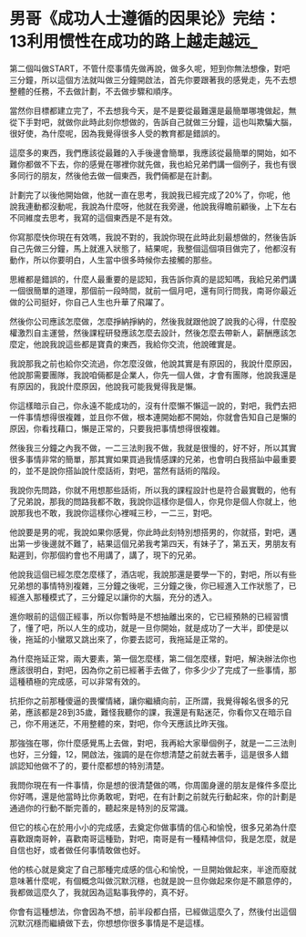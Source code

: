 # 男哥《成功人士遵循的因果论》完结：13利用惯性在成功的路上越走越远_

第二個叫做START，不管什麼事情先做再說，做多久呢，短到你無法想像，對吧三分鐘，所以這個方法就叫做三分鐘開啟法，首先你要跟著我的感覺走，先不去想整體的任務，不去做計劃，不去做步驟和順序。

當然你目標都建立完了，不去想我今天，是不是要從最難還是最簡單哪塊做起，無從下手對吧，就做你此時此刻你想做的，告訴自己就做三分鐘，這也叫欺騙大腦，很好使，為什麼呢，因為我覺得很多人受的教育都是錯誤的。

這麼多的東西，我們應該從最難的入手後邊會簡單，我應該從最簡單的開始，如不難你都做不下去，你的感覺在哪裡你就先做，我也給兄弟們講一個例子，我也有很多同行的朋友，然後他去做一個東西，我們倆都是在計劃。

計劃完了以後他開始做，他就一直在思考，我說我已經完成了20%了，你呢，他說我連動都沒動呢，我說為什麼呀，他就在我旁邊，他說我得瞻前顧後，上下左右不同維度去思考，我寫的這個東西是不是有效。

你寫那麼快你現在有效嗎，我說不對的，我說你現在此時此刻最想做的，然後告訴自己先做三分鐘，馬上就進入狀態了，結果呢，我整個這個項目做完了，他都沒有動作，所以你要明白，人生當中很多時候你去接觸的那些。

思維都是錯誤的，什麼人最重要的是認知，我告訴你真的是認知嗎，我給兄弟們講一個很簡單的道理，那個前一段時間，就前一個月吧，還有同行問我，南哥你最近做的公司挺好，你自己人生也升華了飛躍了。

然後你公司應該怎麼做，怎麼掙納掙納的，然後我就跟他說了說我的心得，什麼股權激烈自主運營，然後課程研發應該怎麼去設計，然後怎麼去帶新人，薪酬應該怎麼定，他說我說這些都是寶貴的東西，我給你交流，他說確實是。

我說那我之前也給你交流過，你怎麼沒做，他說其實是有原因的，我說什麼原因，他說那需要團隊，我說咱倆都是企業人，你先一個人做，才會有團隊，他說我還是有原因的，我說什麼原因，他說我可能我覺得我是懶。

你這樣暗示自己，你永遠不能成功的，沒有什麼懶不懶這一說的，對吧，我們去把一件事情想得很複雜，並且你不做，根本連開始都不開始，你就會告知自己是懶的原因，你看找藉口，懶是正常的，只要我把事情想得很複雜。

然後我三分鐘之內我不做，一二三法則我不做，我就是很慢的，好不好，所以其實很多事情非常的簡單，那其實如果買過我情感課的兄弟，也會明白我搭訕中最重要的，並不是說你搭訕說什麼話術，對吧，當然有話術的階段。

我說你先問路，你就不用想那些話術，所以我的課程設計也是符合最實戰的，他有了兄弟說，那我的問路我都不敢，我說你這樣你是個人，你見你是個人你就上，他說那我也不敢，我說你這樣你心裡喊三秒，一二三，對吧。

他說要是男的呢，我說如果你感覺，你此時此刻特別想搭男的，你就搭，對吧，邁出第一步後邊就不難了，結果這個兄弟我考第四天，有妹子了，第五天，男朋友有點遲到，你那個約會也不用講了，講了，現下的兄弟。

他說我這個已經怎麼怎麼樣了，酒店呢，我說那還是要學一下的，對吧，所以有些兄弟想的事情特別複雜，三分鐘之後呢，三分鐘之後，你已經進入工作狀態了，已經進入那種模式了，三分鐘足以讓你的大腦，充分的透入。

進你眼前的這個正經事，所以你暫時是不想抽離出來的，它已經預熱的已經習慣了，懂了吧，所以人生的成功，就是一旦你開始，就是成功了一大半，即使是以後，拖延的小蠻眾又跳出來了，你要去認可，我拖延是正常的。

為什麼拖延正常，兩大要素，第一個怎麼樣，第二個怎麼樣，對吧，解決辦法你也應該很明白，對吧，因為你之前已經著手去做了，你多少少了完成了一些事情，那這種積極的完成感，可以非常有效的。

抗拒你之前那種傻逼的畏懼情緒，讓你繼續向前，正所謂，我覺得報名很多的兄弟，應該都是28到35歲，難怪我聽你的課，我還是有點迷茫，你看你又在暗示自己，你不用迷茫，不用整體的來，對吧，你今天應該比昨天強。

那強強在哪，你什麼感覺馬上去做，對吧，我再給大家舉個例子，就是一二三法則也好，三分鐘，12，開啟法，強調的是在你想清楚之前就去著手，這是很多人錯誤認知他做不了的，要什麼都想的特別清楚。

我問你現在有一件事情，你是想的很清楚做的嗎，你周圍身邊的朋友是條件多麼比你好嗎，還是他當時比你勇敢呢，對吧，在有計劃之前就先行動起來，你的計劃是通過你的行動不斷完善的，聽起來是特別的反常識。

但它的核心在於用小小的完成感，去奠定你做事情的信心和愉悅，很多兄弟為什麼喜歡跟南哥幹，喜歡南哥這種勁，對吧，南哥是有一種精神信仰，我是怎麼，就是自信也好，或者做任何事情敢做也好。

他的核心就是奠定了自己那種完成感的信心和愉悅，一旦開始做起來，半途而廢就意味著什麼呢，有個概念叫做沉默沉穩，也就是說一旦你做起來你是不願意停的，我都做這麼久了，我就因為這點事我停的，真不好。

你會有這種想法，你會因為不想，前半段都白搭，已經做這麼久了，然後付出這個沉默沉穩而繼續做下去，你想想你很多事情是不是這樣。